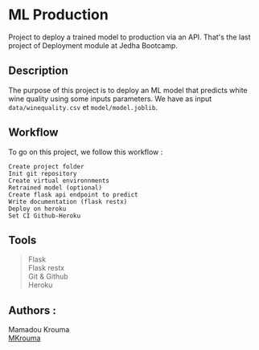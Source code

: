 # ML Production
Project to deploy a trained model to production via an API.
That's the last project of Deployment module at Jedha Bootcamp.

## Description
The purpose of this project is to deploy an ML model that predicts white wine quality using some inputs parameters. We have as input `data/winequality.csv` et `model/model.joblib`. 

## Workflow
To go on this project, we follow this workflow :
```workflow
Create project folder
Init git repository
Create virtual environnments
Retrained model (optional)
Create flask api endpoint to predict
Write documentation (flask restx)
Deploy on heroku
Set CI Github-Heroku
```

## Tools 
> Flask \
> Flask restx \
> Git & Github \
> Heroku

## Authors :
Mamadou Krouma \
[MKrouma](https://github.com/MKrouma)